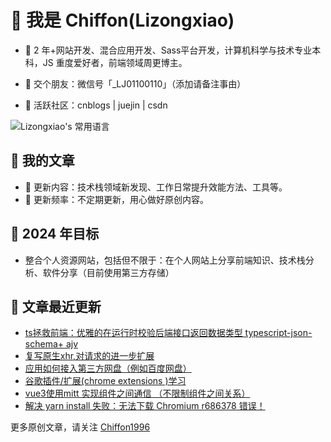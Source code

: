 # 🍰 我是 Chiffon(Lizongxiao)

- 🍎 2 年+网站开发、混合应用开发、Sass平台开发，计算机科学与技术专业本科，JS 重度爱好者，前端领域周更博主。

- 🍊 交个朋友：微信号「_LJ01100110」（添加请备注事由）

- 🍉 活跃社区：cnblogs | juejin | csdn


![Lizongxiao's 常用语言](https://github-readme-stats.vercel.app/api/top-langs/?username=Lizongxiao&layout=compact&hide_border=true&langs_count=10)


## 🍯 我的文章
  - 🍓 更新内容：技术栈领域新发现、工作日常提升效能方法、工具等。
  - 🍓 更新频率：不定期更新，用心做好原创内容。

## 🎯 2024 年目标
- 整合个人资源网站，包括但不限于：在个人网站上分享前端知识、技术栈分析、软件分享（目前使用第三方存储）

## 💭 文章最近更新
- [ts拯救前端：优雅的在运行时校验后端接口返回数据类型 typescript-json-schema+ ajv](https://www.cnblogs.com/zhengzhijian/p/18219996)
- [复写原生xhr,对请求的进一步扩展](https://www.cnblogs.com/zhengzhijian/p/17960813)
- [应用如何接入第三方网盘（例如百度网盘）](https://www.cnblogs.com/zhengzhijian/p/17888535.html)
- [谷歌插件/扩展(chrome extensions )学习](https://www.cnblogs.com/zhengzhijian/p/17662200.html)
- [vue3使用mitt 实现组件之间通信 （不限制组件之间关系）](https://www.cnblogs.com/zhengzhijian/p/17662200.html)
- [解决 yarn install 失败：无法下载 Chromium r686378 错误！](https://www.cnblogs.com/zhengzhijian/p/17662200.html)

更多原创文章，请关注 [Chiffon1996](https://home.cnblogs.com/u/zhengzhijian)  
